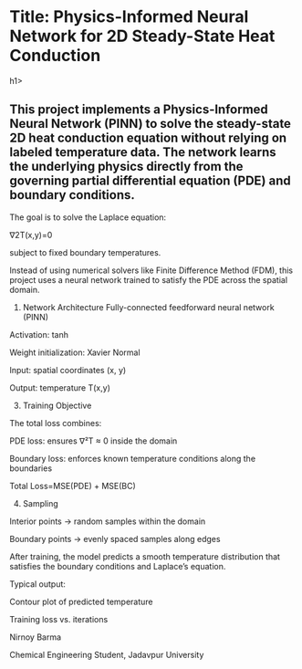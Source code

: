 <h1>Title: Physics-Informed Neural Network for 2D Steady-State Heat Conduction</h1>h1>


<h2>This project implements a Physics-Informed Neural Network (PINN) to solve the steady-state 2D heat conduction equation without relying on labeled temperature data.
The network learns the underlying physics directly from the governing partial differential equation (PDE) and boundary conditions.</h2>

The goal is to solve the Laplace equation:

∇2T(x,y)=0

subject to fixed boundary temperatures.

Instead of using numerical solvers like Finite Difference Method (FDM), this project uses a neural network trained to satisfy the PDE across the spatial domain.

1. Network Architecture
Fully-connected feedforward neural network (PINN)

Activation: tanh

Weight initialization: Xavier Normal

Input: spatial coordinates (x, y)

Output: temperature T(x,y)


3. Training Objective
   
The total loss combines:

PDE loss: ensures ∇²T ≈ 0 inside the domain

Boundary loss: enforces known temperature conditions along the boundaries

Total Loss=MSE(PDE) ​+ MSE(BC)​

4. Sampling
   
Interior points → random samples within the domain

Boundary points → evenly spaced samples along edges

After training, the model predicts a smooth temperature distribution that satisfies the boundary conditions and Laplace’s equation.

Typical output:

Contour plot of predicted temperature

Training loss vs. iterations

Nirnoy Barma

Chemical Engineering Student, Jadavpur University
